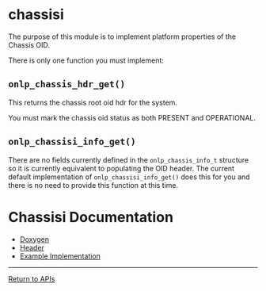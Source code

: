 # chassisi

The purpose of this module is to implement platform properties of the Chassis OID.

There is only one function you must implement:

## ```onlp_chassis_hdr_get()```

This returns the chassis root oid hdr for the system.

You must mark the chassis oid status as both PRESENT and OPERATIONAL.

## ```onlp_chassisi_info_get()```

There are no fields currently defined in the ```onlp_chassis_info_t``` structure so it is currently equivalent to populating the OID header.
The current default implementation of ```onlp_chassisi_info_get()``` does this for you and there is no need to provide this function at this time.

# Chassisi Documentation
* [Doxygen](http://opencomputeproject.github.io/OpenNetworkLinux/onlp/doxygen/html/group__chassisi.html)
* [Header](https://github.com/opencomputeproject/OpenNetworkLinux/blob/ONLPv2/packages/base/any/onlp/src/onlp/module/inc/onlp/platformi/chassisi.h)
* [Example Implementation](https://github.com/opencomputeproject/OpenNetworkLinux/blob/ONLPv2/packages/platforms/accton/x86-64/as7712-32x/onlp/builds/x86_64_accton_as7712_32x/module/src/chassisi.c)


---
[Return to APIs](http://opencomputeproject.github.io/OpenNetworkLinux/onlp/implementors/apis)
